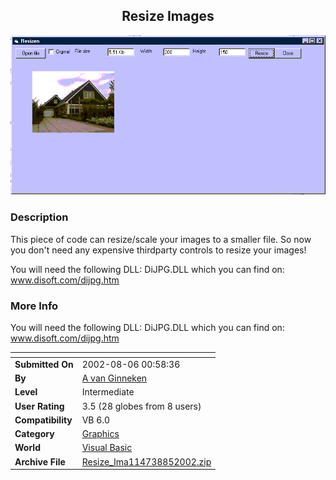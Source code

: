 ﻿<div align="center">

## Resize Images

<img src="PIC200285156214459.gif">
</div>

### Description

This piece of code can resize/scale your images to a smaller file. So now you don't need any expensive thirdparty controls to resize your images!

You will need the following DLL: DiJPG.DLL which you can find on: www.disoft.com/dijpg.htm
 
### More Info
 
You will need the following DLL: DiJPG.DLL which you can find on: www.disoft.com/dijpg.htm


<span>             |<span>
---                |---
**Submitted On**   |2002-08-06 00:58:36
**By**             |[A van Ginneken](https://github.com/Planet-Source-Code/PSCIndex/blob/master/ByAuthor/a-van-ginneken.md)
**Level**          |Intermediate
**User Rating**    |3.5 (28 globes from 8 users)
**Compatibility**  |VB 6\.0
**Category**       |[Graphics](https://github.com/Planet-Source-Code/PSCIndex/blob/master/ByCategory/graphics__1-46.md)
**World**          |[Visual Basic](https://github.com/Planet-Source-Code/PSCIndex/blob/master/ByWorld/visual-basic.md)
**Archive File**   |[Resize\_Ima114738852002\.zip](https://github.com/Planet-Source-Code/a-van-ginneken-resize-images__1-37649/archive/master.zip)








